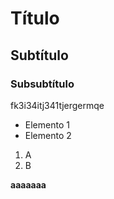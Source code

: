 # Título
## Subtítulo
### Subsubtítulo 
fk3i34itj341tjergermqe

 - Elemento 1 
 - Elemento 2
 1. A
 2. B

**aaaaaaa**


